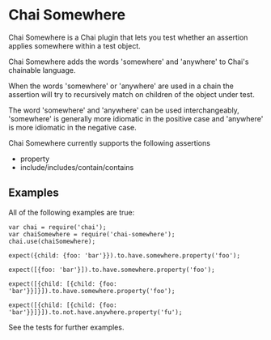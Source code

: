 # Chai Somewhere

Chai Somewhere is a Chai plugin that lets you test whether an assertion applies somewhere within a test object.

Chai Somewhere adds the words 'somewhere' and 'anywhere' to Chai's chainable language.

When the words 'somewhere' or 'anywhere' are used in a chain the assertion will try to recursively match on children of the object under test.

The word 'somewhere' and 'anywhere' can be used interchangeably, 'somewhere' is generally more idiomatic in the positive case and 'anywhere' is more idiomatic in the negative case. 

Chai Somewhere currently supports the following assertions

* property
* include/includes/contain/contains

## Examples

All of the following examples are true:

    var chai = require('chai');
    var chaiSomewhere = require('chai-somewhere');
    chai.use(chaiSomewhere);

    expect({child: {foo: 'bar'}}).to.have.somewhere.property('foo');

    expect([{foo: 'bar'}]).to.have.somewhere.property('foo');

    expect([{child: [{child: {foo: 'bar'}}]}]).to.have.somewhere.property('foo');

    expect([{child: [{child: {foo: 'bar'}}]}]).to.not.have.anywhere.property('fu');

See the tests for further examples.